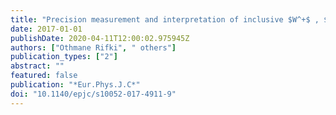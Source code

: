```yaml
---
title: "Precision measurement and interpretation of inclusive $W^+$ , $W^-$ and $Z/γ ^*$ production cross sections with the ATLAS detector"
date: 2017-01-01
publishDate: 2020-04-11T12:00:02.975945Z
authors: ["Othmane Rifki", " others"]
publication_types: ["2"]
abstract: ""
featured: false
publication: "*Eur.Phys.J.C*"
doi: "10.1140/epjc/s10052-017-4911-9"
---
```


